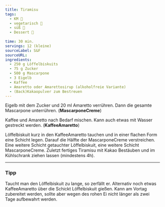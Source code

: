 ```yaml
---
title: Tiramisu
tags:
  - KM 👻
  - vegetarisch 🌿
  - süß 🍬
  - Dessert 🍰
  
time: 30 min.
servings: 12 (kleine)
sourceLabel: S&F
sourceURL:
ingredients:
  - 250 g Löffelbiskuits
  - 75 g Zucker
  - 500 g Mascarpone
  - 3 Eigelb
  - Kaffee
  - Amaretto oder Amarettosirup (alkoholfreie Variante)
  - (Back)Kakaopulver zum Bestreuen
---
```


Eigelb mit dem Zucker und 20 ml Amaretto verrühren. Dann die gesamte Mascarpone unterrühren. (**MascarponeCreme**)

Kaffee und Amaretto nach Bedarf mischen. Kann auch etwas mit Wasser gestreckt werden. (**KaffeeAmaretto**)

Löffelbiskuit kurz in den KaffeeAmaretto tauchen und in einer flachen Form eine Schicht legen.
Darauf die Hälfte der MascarponeCreme verstreichen.
Eine weitere Schicht getauchter Löffelbiskuit, eine weitere Schicht MascarponeCreme.
Zuletzt fertiges Tiramisu mit Kakao Bestäuben und im Kühlschrank ziehen lassen (mindestens 4h).


***

### Tipp

Taucht man den Löffelbiskuit zu lange, so zerfällt er. Alternativ noch etwas KaffeeAmaretto über die Schickt Löffelbiskuit gießen.
Kann am Vortag zubereitet werden, sollte aber wegen des rohen Ei nicht länger als zwei Tage aufbewahrt werden.
